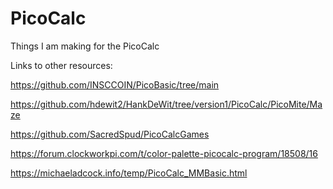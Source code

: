 # PicoCalc
Things I am making for the PicoCalc

Links to other resources:

https://github.com/INSCCOIN/PicoBasic/tree/main

https://github.com/hdewit2/HankDeWit/tree/version1/PicoCalc/PicoMite/Maze

https://github.com/SacredSpud/PicoCalcGames

https://forum.clockworkpi.com/t/color-palette-picocalc-program/18508/16

https://michaeladcock.info/temp/PicoCalc_MMBasic.html
